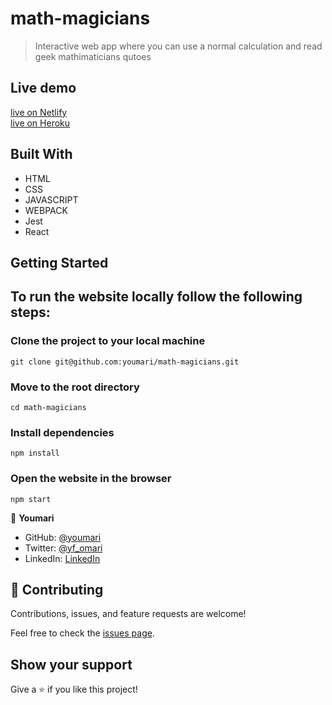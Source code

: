 # math-magicians
> Interactive web app where you can use a normal calculation and read geek mathimaticians  qutoes

## Live demo
 [live on Netlify](https://youmari-math-magicians.netlify.app/)<br>
 [live on Heroku](https://youmari-math-magicians.herokuapp.com/)

## Built With

- HTML
- CSS
- JAVASCRIPT
- WEBPACK
- Jest
- React

## Getting Started
## To run the website locally follow the following steps:

### Clone the project to your local machine
    git clone git@github.com:youmari/math-magicians.git
### Move to the root directory 
    cd math-magicians
### Install dependencies
    npm install
### Open the website in the browser
    npm start
    

👤 **Youmari**

- GitHub: [@youmari](https://github.com/youmari)
- Twitter: [@yf_omari](https://twitter.com/yf_omari)
- LinkedIn: [LinkedIn](https://www.linkedin.com/in/yassine-omari-945114190/)

## 🤝 Contributing

Contributions, issues, and feature requests are welcome!

Feel free to check the [issues page](../../issues/).

## Show your support

Give a ⭐️ if you like this project!
